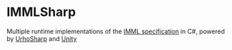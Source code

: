 # IMMLSharp
Multiple runtime implementations of the [IMML specification](https://github.com/craigomatic/IMML) in C#, powered by [UrhoSharp](https://github.com/xamarin/urho/) and [Unity](https://unity.com/) 


